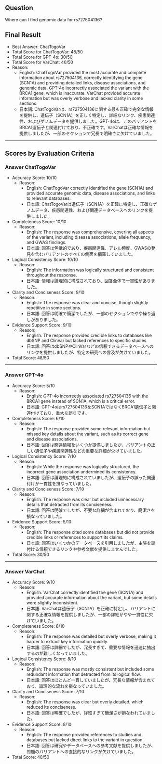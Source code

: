 ## Question

Where can I find genomic data for rs727504136?

## Final Result

- Best Answer: ChatTogoVar
- Total Score for ChatTogoVar: 48/50
- Total Score for GPT-4o: 30/50
- Total Score for VarChat: 40/50
- Reason:
  - English: ChatTogoVar provided the most accurate and complete information about rs727504136, correctly identifying the gene (SCN1A) and providing detailed links, disease associations, and genomic data. GPT-4o incorrectly associated the variant with the BRCA1 gene, which is inaccurate. VarChat provided accurate information but was overly verbose and lacked clarity in some sections.
  - 日本語: ChatTogoVarは、rs727504136に関する最も正確で完全な情報を提供し、遺伝子（SCN1A）を正しく特定し、詳細なリンク、疾患関連性、およびゲノムデータを提供しました。GPT-4oは、このバリアントをBRCA1遺伝子と関連付けており、不正確です。VarChatは正確な情報を提供しましたが、一部のセクションで冗長で明確さに欠けていました。

---

## Scores by Evaluation Criteria

### Answer ChatTogoVar
- Accuracy Score: 10/10
  - Reason: 
    - English: ChatTogoVar correctly identified the gene (SCN1A) and provided accurate genomic data, disease associations, and links to relevant databases.
    - 日本語: ChatTogoVarは遺伝子（SCN1A）を正確に特定し、正確なゲノムデータ、疾患関連性、および関連データベースへのリンクを提供しました。
- Completeness Score: 10/10
  - Reason: 
    - English: The response was comprehensive, covering all aspects of the variant, including disease associations, allele frequency, and GWAS findings.
    - 日本語: 回答は包括的であり、疾患関連性、アレル頻度、GWASの発見を含むバリアントのすべての側面を網羅していました。
- Logical Consistency Score: 10/10
  - Reason: 
    - English: The information was logically structured and consistent throughout the response.
    - 日本語: 情報は論理的に構成されており、回答全体で一貫性がありました。
- Clarity and Conciseness Score: 9/10
  - Reason: 
    - English: The response was clear and concise, though slightly repetitive in some sections.
    - 日本語: 回答は明確で簡潔でしたが、一部のセクションでやや繰り返しがありました。
- Evidence Support Score: 9/10
  - Reason: 
    - English: The response provided credible links to databases like dbSNP and ClinVar but lacked references to specific studies.
    - 日本語: 回答はdbSNPやClinVarなどの信頼できるデータベースへのリンクを提供しましたが、特定の研究への言及が欠けていました。
- Total Score: 48/50

---

### Answer GPT-4o
- Accuracy Score: 5/10
  - Reason: 
    - English: GPT-4o incorrectly associated rs727504136 with the BRCA1 gene instead of SCN1A, which is a critical error.
    - 日本語: GPT-4oはrs727504136をSCN1AではなくBRCA1遺伝子と関連付けており、重大な誤りです。
- Completeness Score: 6/10
  - Reason: 
    - English: The response provided some relevant information but missed key details about the variant, such as its correct gene and disease associations.
    - 日本語: 回答は関連情報をいくつか提供しましたが、バリアントの正しい遺伝子や疾患関連性などの重要な詳細が欠けていました。
- Logical Consistency Score: 7/10
  - Reason: 
    - English: While the response was logically structured, the incorrect gene association undermined its consistency.
    - 日本語: 回答は論理的に構成されていましたが、遺伝子の誤った関連付けが一貫性を損なっていました。
- Clarity and Conciseness Score: 7/10
  - Reason: 
    - English: The response was clear but included unnecessary details that detracted from its conciseness.
    - 日本語: 回答は明確でしたが、不要な詳細が含まれており、簡潔さを損なっていました。
- Evidence Support Score: 5/10
  - Reason: 
    - English: The response cited some databases but did not provide credible links or references to support its claims.
    - 日本語: 回答はいくつかのデータベースを引用しましたが、主張を裏付ける信頼できるリンクや参考文献を提供しませんでした。
- Total Score: 30/50

---

### Answer VarChat
- Accuracy Score: 9/10
  - Reason: 
    - English: VarChat correctly identified the gene (SCN1A) and provided accurate information about the variant, but some details were slightly inconsistent.
    - 日本語: VarChatは遺伝子（SCN1A）を正確に特定し、バリアントに関する正確な情報を提供しましたが、一部の詳細がやや一貫性に欠けていました。
- Completeness Score: 8/10
  - Reason: 
    - English: The response was detailed but overly verbose, making it harder to extract key information quickly.
    - 日本語: 回答は詳細でしたが、冗長すぎて、重要な情報を迅速に抽出するのが難しくなっていました。
- Logical Consistency Score: 8/10
  - Reason: 
    - English: The response was mostly consistent but included some redundant information that detracted from its logical flow.
    - 日本語: 回答はほとんど一貫していましたが、冗長な情報が含まれており、論理的な流れを損なっていました。
- Clarity and Conciseness Score: 7/10
  - Reason: 
    - English: The response was clear but overly detailed, which reduced its conciseness.
    - 日本語: 回答は明確でしたが、詳細すぎて簡潔さが損なわれていました。
- Evidence Support Score: 8/10
  - Reason: 
    - English: The response provided references to studies and databases but lacked direct links to the variant in question.
    - 日本語: 回答は研究やデータベースへの参考文献を提供しましたが、問題のバリアントへの直接的なリンクが欠けていました。
- Total Score: 40/50